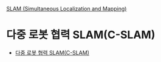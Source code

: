 [SLAM (Simultaneous Localization and Mapping)](../index.md)
# 다중 로봇 협력 SLAM(C-SLAM)
- [다중 로봇 협력 SLAM(C-SLAM)](C-SLAM.md)
